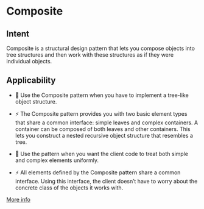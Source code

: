 # Composite

## Intent
Composite is a structural design pattern that lets you compose objects into tree structures and then work with these structures as if they were individual objects.

## Applicability
- 🐞 Use the Composite pattern when you have to implement a tree-like object structure.

- ⚡️ The Composite pattern provides you with two basic element types that share a common interface: simple leaves and complex containers. A container can be composed of both leaves and other containers. This lets you construct a nested recursive object structure that resembles a tree.

- 🐞 Use the pattern when you want the client code to treat both simple and complex elements uniformly.

- ⚡️ All elements defined by the Composite pattern share a common interface. Using this interface, the client doesn’t have to worry about the concrete class of the objects it works with.

[More info](https://refactoring.guru/design-patterns/composite)